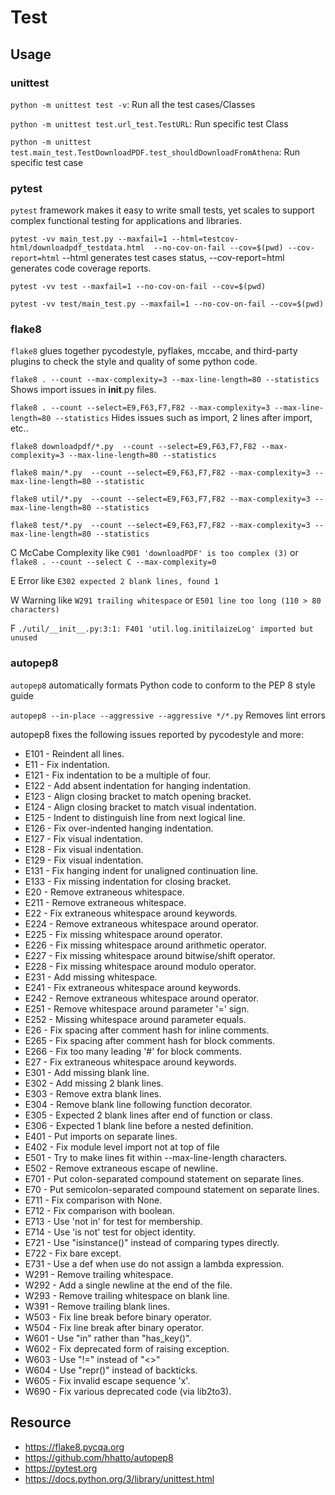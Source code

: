 # **Test**

## **Usage**
### **unittest**
`python -m unittest test -v`: Run all the test cases/Classes

`python -m unittest test.url_test.TestURL`: Run specific test Class

`python -m unittest test.main_test.TestDownloadPDF.test_shouldDownloadFromAthena`: Run specific test case

### **pytest**
`pytest` framework makes it easy to write small tests, yet scales to support complex functional testing for applications and libraries.

`pytest -vv main_test.py --maxfail=1 --html=testcov-html/downloadpdf_testdata.html  --no-cov-on-fail --cov=$(pwd) --cov-report=html` --html generates test cases status, --cov-report=html generates code coverage reports.

`pytest -vv test --maxfail=1 --no-cov-on-fail --cov=$(pwd)`

`pytest -vv test/main_test.py --maxfail=1 --no-cov-on-fail --cov=$(pwd)`

### **flake8**
`flake8` glues together pycodestyle, pyflakes, mccabe, and third-party plugins to check the style and quality of some python code.

`flake8 . --count --max-complexity=3 --max-line-length=80 --statistics` Shows import issues in __init__.py files.

`flake8 . --count --select=E9,F63,F7,F82 --max-complexity=3 --max-line-length=80 --statistics` Hides issues such as import, 2 lines after import, etc..

`flake8 downloadpdf/*.py  --count --select=E9,F63,F7,F82 --max-complexity=3 --max-line-length=80 --statistics`

`flake8 main/*.py  --count --select=E9,F63,F7,F82 --max-complexity=3 --max-line-length=80 --statistic`

`flake8 util/*.py  --count --select=E9,F63,F7,F82 --max-complexity=3 --max-line-length=80 --statistics`

`flake8 test/*.py  --count --select=E9,F63,F7,F82 --max-complexity=3 --max-line-length=80 --statistics`

C McCabe Complexity like `C901 'downloadPDF' is too complex (3)` or `flake8 . --count --select C --max-complexity=0`

E Error like `E302 expected 2 blank lines, found 1`

W Warning like `W291 trailing whitespace` or `E501 line too long (110 > 80 characters)`

F `./util/__init__.py:3:1: F401 'util.log.initilaizeLog' imported but unused`

### **autopep8**
`autopep8` automatically formats Python code to conform to the PEP 8 style guide

`autopep8 --in-place --aggressive --aggressive */*.py` Removes lint errors

autopep8 fixes the following issues reported by pycodestyle and more:
- E101 - Reindent all lines.
- E11  - Fix indentation.
- E121 - Fix indentation to be a multiple of four.
- E122 - Add absent indentation for hanging indentation.
- E123 - Align closing bracket to match opening bracket.
- E124 - Align closing bracket to match visual indentation.
- E125 - Indent to distinguish line from next logical line.
- E126 - Fix over-indented hanging indentation.
- E127 - Fix visual indentation.
- E128 - Fix visual indentation.
- E129 - Fix visual indentation.
- E131 - Fix hanging indent for unaligned continuation line.
- E133 - Fix missing indentation for closing bracket.
- E20  - Remove extraneous whitespace.
- E211 - Remove extraneous whitespace.
- E22  - Fix extraneous whitespace around keywords.
- E224 - Remove extraneous whitespace around operator.
- E225 - Fix missing whitespace around operator.
- E226 - Fix missing whitespace around arithmetic operator.
- E227 - Fix missing whitespace around bitwise/shift operator.
- E228 - Fix missing whitespace around modulo operator.
- E231 - Add missing whitespace.
- E241 - Fix extraneous whitespace around keywords.
- E242 - Remove extraneous whitespace around operator.
- E251 - Remove whitespace around parameter '=' sign.
- E252 - Missing whitespace around parameter equals.
- E26  - Fix spacing after comment hash for inline comments.
- E265 - Fix spacing after comment hash for block comments.
- E266 - Fix too many leading '#' for block comments.
- E27  - Fix extraneous whitespace around keywords.
- E301 - Add missing blank line.
- E302 - Add missing 2 blank lines.
- E303 - Remove extra blank lines.
- E304 - Remove blank line following function decorator.
- E305 - Expected 2 blank lines after end of function or class.
- E306 - Expected 1 blank line before a nested definition.
- E401 - Put imports on separate lines.
- E402 - Fix module level import not at top of file
- E501 - Try to make lines fit within --max-line-length characters.
- E502 - Remove extraneous escape of newline.
- E701 - Put colon-separated compound statement on separate lines.
- E70  - Put semicolon-separated compound statement on separate lines.
- E711 - Fix comparison with None.
- E712 - Fix comparison with boolean.
- E713 - Use 'not in' for test for membership.
- E714 - Use 'is not' test for object identity.
- E721 - Use "isinstance()" instead of comparing types directly.
- E722 - Fix bare except.
- E731 - Use a def when use do not assign a lambda expression.
- W291 - Remove trailing whitespace.
- W292 - Add a single newline at the end of the file.
- W293 - Remove trailing whitespace on blank line.
- W391 - Remove trailing blank lines.
- W503 - Fix line break before binary operator.
- W504 - Fix line break after binary operator.
- W601 - Use "in" rather than "has_key()".
- W602 - Fix deprecated form of raising exception.
- W603 - Use "!=" instead of "<>"
- W604 - Use "repr()" instead of backticks.
- W605 - Fix invalid escape sequence 'x'.
- W690 - Fix various deprecated code (via lib2to3).

## **Resource**
- https://flake8.pycqa.org
- https://github.com/hhatto/autopep8
- https://pytest.org
- https://docs.python.org/3/library/unittest.html